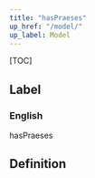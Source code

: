 ```yaml
---
title: "hasPraeses"
up_href: "/model/"
up_label: Model
---
```


[TOC]

## Label

### English
hasPraeses


## Definition



    
